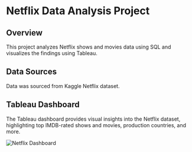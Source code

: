 # Netflix Data Analysis Project

## Overview

This project analyzes Netflix shows and movies data using SQL and visualizes the findings using Tableau.

## Data Sources

Data was sourced from Kaggle Netflix dataset.

## Tableau Dashboard

The Tableau dashboard provides visual insights into the Netflix dataset, highlighting top IMDB-rated shows and movies, production countries, and more.

![Netflix Dashboard](dashboard/Netflix%20Dashboard%20(Tableau).png)

